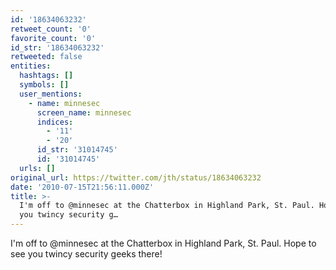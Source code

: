 ```yaml
---
id: '18634063232'
retweet_count: '0'
favorite_count: '0'
id_str: '18634063232'
retweeted: false
entities:
  hashtags: []
  symbols: []
  user_mentions:
    - name: minnesec
      screen_name: minnesec
      indices:
        - '11'
        - '20'
      id_str: '31014745'
      id: '31014745'
  urls: []
original_url: https://twitter.com/jth/status/18634063232
date: '2010-07-15T21:56:11.000Z'
title: >-
  I'm off to @minnesec at the Chatterbox in Highland Park, St. Paul. Hope to see
  you twincy security g…
---
```


I'm off to @minnesec at the Chatterbox in Highland Park, St. Paul. Hope to see you twincy security geeks there!